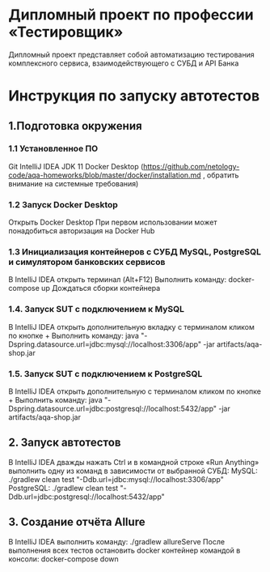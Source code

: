 # Дипломный проект по профессии «Тестировщик»
Дипломный проект представляет собой автоматизацию тестирования комплексного сервиса, взаимодействующего с СУБД и API Банка

# Инструкция по запуску автотестов
## 1.Подготовка окружения
### 1.1 Установленное ПО
Git
IntelliJ IDEA
JDK 11
Docker Desktop (https://github.com/netology-code/aqa-homeworks/blob/master/docker/installation.md , обратить внимание на системные требования)
### 1.2 Запуск Docker Desktop
Открыть Docker Desktop
При первом использовании может понадобиться авторизация на Docker Hub
### 1.3 Инициализация контейнеров с СУБД MySQL, PostgreSQL и симулятором банковских сервисов
В IntelliJ IDEA открыть терминал (Alt+F12)
Выполнить команду: docker-compose up
Дождаться сборки контейнера
### 1.4. Запуск SUT с подключением к MySQL
В IntelliJ IDEA открыть дополнительную вкладку с терминалом кликом по кнопке +
Выполнить команду: java "-Dspring.datasource.url=jdbc:mysql://localhost:3306/app" -jar artifacts/aqa-shop.jar
### 1.5. Запуск SUT с подключением к PostgreSQL
В IntelliJ IDEA открыть дополнительную с терминалом кликом по кнопке +
Выполнить команду: java "-Dspring.datasource.url=jdbc:postgresql://localhost:5432/app" -jar artifacts/aqa-shop.jar
## 2. Запуск автотестов
В IntelliJ IDEA дважды нажать Ctrl и в командной строке «Run Anything» выполнить одну из команд в зависимости от выбранной СУБД:
MySQL: ./gradlew clean test "-Ddb.url=jdbc:mysql://localhost:3306/app"
PostgreSQL: ./gradlew clean test "-Ddb.url=jdbc:postgresql://localhost:5432/app"
## 3. Создание отчёта Allure
В IntelliJ IDEA выполнить команду: ./gradlew allureServe
После выполнения всех тестов остановить docker контейнер командой в консоли: docker-compose down
